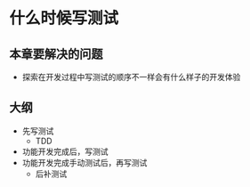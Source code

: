 # 什么时候写测试

## 本章要解决的问题
- 探索在开发过程中写测试的顺序不一样会有什么样子的开发体验

## 大纲
- 先写测试
  - TDD
- 功能开发完成后，写测试
- 功能开发完成手动测试后，再写测试
  - 后补测试